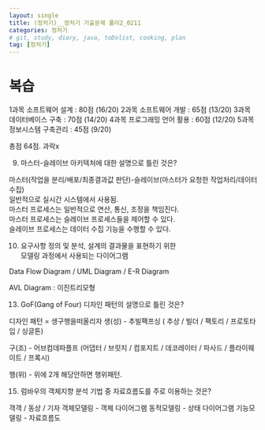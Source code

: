 ```yaml
---
layout: single
title: (정처기)__정처기 기출문제 풀이2_0211
categories: 정처기
# git, study, diary, java, toDolist, cooking, plan
tag: [정처기] 
---
```


# 복습

1과목 소프트웨어 설계 : 80점 (16/20)
2과목 소프트웨어 개발 : 65점 (13/20)
3과목 데이터베이스 구축 : 70점 (14/20)
4과목 프로그래밍 언어 활용 : 60점 (12/20)
5과목 정보시스템 구축관리 : 45점 (9/20)

총점 64점. 과락x

9. 마스터-슬레이브 아키텍처에 대한 설명으로 틀린 것은?

마스터(작업을 분리/배포/최종결과값 판단)-슬레이브(마스터가 요청한 작업처리/데이터수집)  
일반적으로 실시간 시스템에서 사용됨.  
마스터 프로세스는 일반적으로 연산, 통신, 조정을 책임진다.  
마스터 프로세스는 슬레이브 프로세스들을 제어할 수 있다.  
슬레이브 프로세스는 데이터 수집 기능을 수행할 수 있다.

10. 요구사항 정의 및 분석, 설계의 결과물을 표현하기 위한  
모델링 과정에서 사용되는 다이어그램

Data Flow Diagram / UML Diagram / E-R Diagram  

AVL Diagram : 이진트리모형

13. GoF(Gang of Four) 디자인 패턴의 설명으로 틀린 것은?

디자인 패턴 = 생구행을떠올리자
생(성) - 추빌팩프싱 ( 추상 / 빌더 / 팩토리 / 프로토타입 / 싱글톤)  

구(조) - 어브컴데파플프 (어댑터 / 브릿지 / 컴포지트 / 데코레이터 / 파사드 / 플라이웨이트 / 프록시)  

행(위) - 위에 2개 해당안하면 행위패턴.


15. 럼바우의 객체지향 분석 기법 중 자료흐름도를 주로 이용하는 것은?

객객 / 동상 / 기자
객체모델링 - 객체 다이어그램
동적모델링 - 상태 다이어그램
기능모델링 - 자료흐름도

